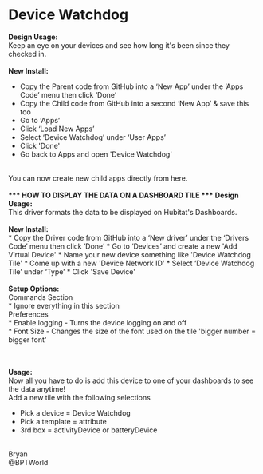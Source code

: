# Device Watchdog
<b>Design Usage:</b><br>
Keep an eye on your devices and see how long it's been since they checked in.<br><br>
<b>New Install:</b><br>
* Copy the Parent code from GitHub into a ‘New App’ under the ‘Apps Code’ menu then click ‘Done’
* Copy the Child code from GitHub into a second ‘New App’ & save this too
* Go to ‘Apps’
* Click ‘Load New Apps’
* Select ‘Device Watchdog’ under ‘User Apps’
* Click 'Done'
* Go back to Apps and open 'Device Watchdog'
<br>
You can now create new child apps directly from here.
<br><br>
<b>*** HOW TO DISPLAY THE DATA ON A DASHBOARD TILE ***</b>
<b>Design Usage:</b><br>
This driver formats the data to be displayed on Hubitat's Dashboards.<br><br>
<b>New Install:</b><br>
* Copy the Driver code from GitHub into a ‘New driver’ under the ‘Drivers Code’ menu then click ‘Done’
* Go to ‘Devices’ and create a new 'Add Virtual Device'
* Name your new device something like 'Device Watchdog Tile'
* Come up with a new 'Device Network ID'
* Select ‘Device Watchdog Tile’ under ‘Type’
* Click 'Save Device'
<br><br>
<b>Setup Options:</b><br>
Commands Section<br>
* Ignore everything in this section
<br>
Preferences<br>
* Enable logging - Turns the device logging on and off<br>
* Font Size - Changes the size of the font used on the tile 'bigger number = bigger font'<br>
<br><br>

<b>Usage:</b><br>
Now all you have to do is add this device to one of your dashboards to see the data anytime!<br>
Add a new tile with the following selections
- Pick a device = Device Watchdog
- Pick a template = attribute
- 3rd box = activityDevice or batteryDevice

<br>
Bryan<br>
@BPTWorld
